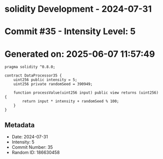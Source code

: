 ﻿# solidity Development - 2024-07-31
# Commit #35 - Intensity Level: 5
# Generated on: 2025-06-07 11:57:49
```solidity
pragma solidity ^0.8.0;

contract DataProcessor35 {
    uint256 public intensity = 5;
    uint256 private randomSeed = 390949;

    function processValue(uint256 input) public view returns (uint256) {
        return input * intensity + randomSeed % 100;
    }
}
```
## Metadata
- Date: 2024-07-31
- Intensity: 5
- Commit Number: 35
- Random ID: 186630458
